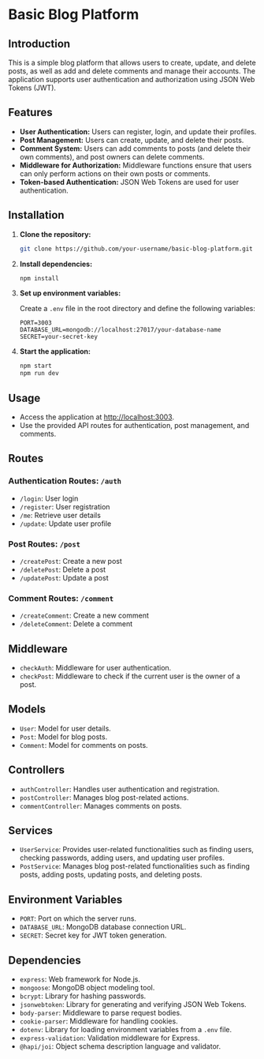 # Basic Blog Platform

## Introduction

This is a simple blog platform that allows users to create, update, and delete posts, as well as add and delete comments and manage their accounts. The application supports user authentication and authorization using JSON Web Tokens (JWT).

## Features

- **User Authentication:** Users can register, login, and update their profiles.
- **Post Management:** Users can create, update, and delete their posts.
- **Comment System:** Users can add comments to posts (and delete their own comments), and post owners can delete comments.
- **Middleware for Authorization:** Middleware functions ensure that users can only perform actions on their own posts or comments.
- **Token-based Authentication:** JSON Web Tokens are used for user authentication.

## Installation

1. **Clone the repository:**

    ```bash
    git clone https://github.com/your-username/basic-blog-platform.git
    ```

2. **Install dependencies:**

    ```bash
    npm install
    ```

3. **Set up environment variables:**

    Create a `.env` file in the root directory and define the following variables:

    ```env
    PORT=3003
    DATABASE_URL=mongodb://localhost:27017/your-database-name
    SECRET=your-secret-key
    ```

4. **Start the application:**

    ```bash
    npm start
    npm run dev
    ```

## Usage

- Access the application at [http://localhost:3003](http://localhost:3003).
- Use the provided API routes for authentication, post management, and comments.

## Routes

### Authentication Routes: `/auth`

- `/login`: User login
- `/register`: User registration
- `/me`: Retrieve user details
- `/update`: Update user profile

### Post Routes: `/post`

- `/createPost`: Create a new post
- `/deletePost`: Delete a post
- `/updatePost`: Update a post

### Comment Routes: `/comment`

- `/createComment`: Create a new comment
- `/deleteComment`: Delete a comment

## Middleware

- `checkAuth`: Middleware for user authentication.
- `checkPost`: Middleware to check if the current user is the owner of a post.

## Models

- `User`: Model for user details.
- `Post`: Model for blog posts.
- `Comment`: Model for comments on posts.

## Controllers

- `authController`: Handles user authentication and registration.
- `postController`: Manages blog post-related actions.
- `commentController`: Manages comments on posts.

## Services

- `UserService`: Provides user-related functionalities such as finding users, checking passwords, adding users, and updating user profiles.
- `PostService`: Manages blog post-related functionalities such as finding posts, adding posts, updating posts, and deleting posts.

## Environment Variables

- `PORT`: Port on which the server runs.
- `DATABASE_URL`: MongoDB database connection URL.
- `SECRET`: Secret key for JWT token generation.

## Dependencies

- `express`: Web framework for Node.js.
- `mongoose`: MongoDB object modeling tool.
- `bcrypt`: Library for hashing passwords.
- `jsonwebtoken`: Library for generating and verifying JSON Web Tokens.
- `body-parser`: Middleware to parse request bodies.
- `cookie-parser`: Middleware for handling cookies.
- `dotenv`: Library for loading environment variables from a `.env` file.
- `express-validation`: Validation middleware for Express.
- `@hapi/joi`: Object schema description language and validator.

